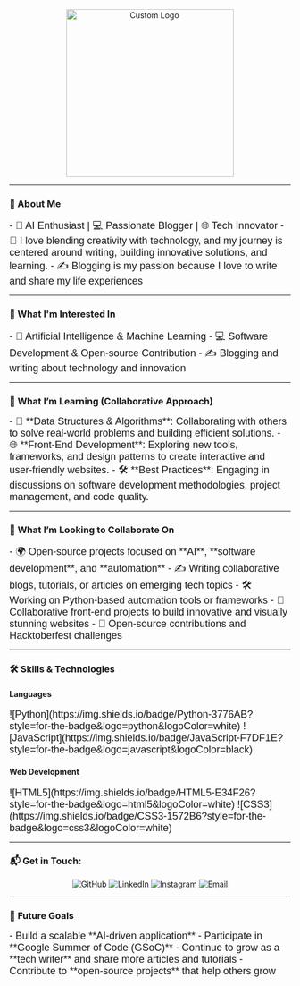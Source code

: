 <div align="center">
  <img src="Shubhz20.svg" alt="Custom Logo" width="300" />
</div>

---
### 🌟 About Me  
<div style="font-family: 'Arial', sans-serif; font-size: 18px;">
  - 🚀 AI Enthusiast | 💻 Passionate Blogger | 🌐 Tech Innovator  
  - 🎨 I love blending creativity with technology, and my journey is centered around writing, building innovative solutions, and learning.  
  - ✍️ Blogging is my passion because I love to write and share my life experiences
</div>

---

### 👀 What I'm Interested In
<div style="font-family: 'Arial', sans-serif; font-size: 18px;">
  - 🤖 Artificial Intelligence & Machine Learning  
  - 💻 Software Development & Open-source Contribution  
  - ✍️ Blogging and writing about technology and innovation
</div>

---

### 🌱 **What I’m Learning (Collaborative Approach)**
<div style="font-family: 'Arial', sans-serif; font-size: 18px;">
  - 🔷 **Data Structures & Algorithms**: Collaborating with others to solve real-world problems and building efficient solutions.  
  - 🌐 **Front-End Development**: Exploring new tools, frameworks, and design patterns to create interactive and user-friendly websites.  
  - 🛠️ **Best Practices**: Engaging in discussions on software development methodologies, project management, and code quality. 
</div>

---

### 💞️ **What I’m Looking to Collaborate On**
<div style="font-family: 'Arial', sans-serif; font-size: 18px;">
  - 🌍 Open-source projects focused on **AI**, **software development**, and **automation**  
  - ✍️ Writing collaborative blogs, tutorials, or articles on emerging tech topics  
  - 🛠️ Working on Python-based automation tools or frameworks  
  - 🎨 Collaborative front-end projects to build innovative and visually stunning websites  
  - 🍂 Open-source contributions and Hacktoberfest challenges  
</div>

---

### 🛠️ **Skills & Technologies**

#### **Languages**  
<div style="font-family: 'Arial', sans-serif; font-size: 18px;">
  ![Python](https://img.shields.io/badge/Python-3776AB?style=for-the-badge&logo=python&logoColor=white)  
  ![JavaScript](https://img.shields.io/badge/JavaScript-F7DF1E?style=for-the-badge&logo=javascript&logoColor=black)  
</div>

#### **Web Development**  
<div style="font-family: 'Arial', sans-serif; font-size: 18px;">
  ![HTML5](https://img.shields.io/badge/HTML5-E34F26?style=for-the-badge&logo=html5&logoColor=white)  
  ![CSS3](https://img.shields.io/badge/CSS3-1572B6?style=for-the-badge&logo=css3&logoColor=white)  
</div>

---

### 📬 Get in Touch:
<div align="center">
  <a href="https://github.com/Shubhz20" target="_blank">
    <img src="https://img.icons8.com/ios-glyphs/60/github.png" alt="GitHub" />
  </a>
  <a href="https://www.linkedin.com/in/harshitagrawal-/" target="_blank">
    <img src="https://img.icons8.com/ios-filled/60/linkedin.png" alt="LinkedIn" />
  </a>
  <a href="https://www.instagram.com/itsharshitagrawal__/" target="_blank">
    <img src="https://img.icons8.com/ios-filled/60/instagram-new.png" alt="Instagram" />
  </a>
  <a href="mailto:harshit.agrawal@adypu.edu.in" target="_blank">
    <img src="https://img.icons8.com/ios-filled/60/email.png" alt="Email" />
  </a>
</div>

---



### 🚀 **Future Goals**
<div style="font-family: 'Arial', sans-serif; font-size: 18px;">
  - Build a scalable **AI-driven application**  
  - Participate in **Google Summer of Code (GSoC)**  
  - Continue to grow as a **tech writer** and share more articles and tutorials  
  - Contribute to **open-source projects** that help others grow
</div>
